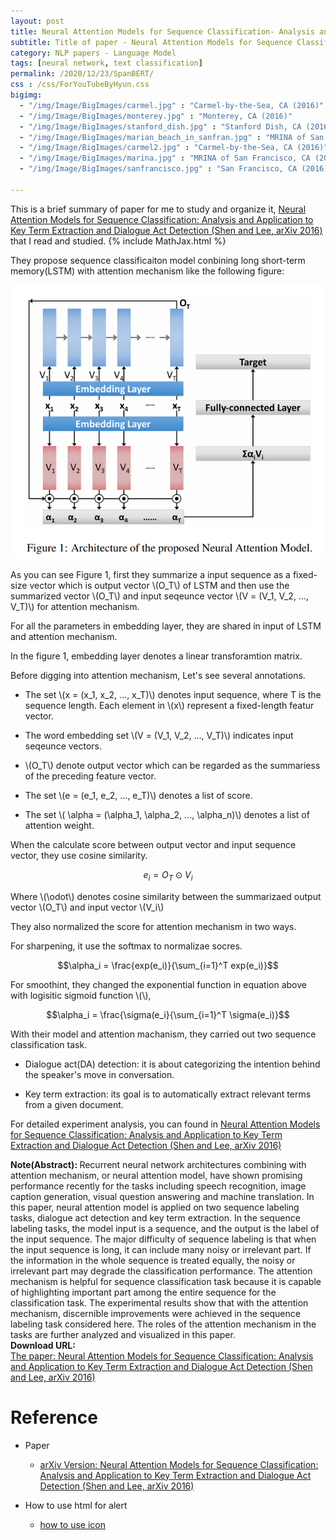 ```yaml
---
layout: post
title: Neural Attention Models for Sequence Classification- Analysis and Application to Key Term Extraction and Dialogue Act Detection
subtitle: Title of paper - Neural Attention Models for Sequence Classification- Analysis and Application to Key Term Extraction and Dialogue Act Detection
category: NLP papers - Language Model
tags: [neural network, text classification]
permalink: /2020/12/23/SpanBERT/
css : /css/ForYouTubeByHyun.css
bigimg: 
  - "/img/Image/BigImages/carmel.jpg" : "Carmel-by-the-Sea, CA (2016)"
  - "/img/Image/BigImages/monterey.jpg" : "Monterey, CA (2016)"
  - "/img/Image/BigImages/stanford_dish.jpg" : "Stanford Dish, CA (2016)"
  - "/img/Image/BigImages/marian_beach_in_sanfran.jpg" : "MRINA of San Francisco, CA (2016)"
  - "/img/Image/BigImages/carmel2.jpg" : "Carmel-by-the-Sea, CA (2016)"
  - "/img/Image/BigImages/marina.jpg" : "MRINA of San Francisco, CA (2016)"
  - "/img/Image/BigImages/sanfrancisco.jpg" : "San Francisco, CA (2016)"
  
---
```


This is a brief summary of paper for me to study and organize it, [Neural Attention Models for Sequence Classification: Analysis and Application to Key Term Extraction and Dialogue Act Detection (Shen and Lee, arXiv 2016)](https://arxiv.org/abs/1604.00077) that I read and studied. 
{% include MathJax.html %}


They propose sequence classificaiton model conbining long short-term memory(LSTM) with attention mechanism like the following figure:

![From Shen and Lee, arXiv 2016](/img/Image/NaturalLanguageProcessing/NLPLabs/Paper_Investigation/Text_Classification/2021-04-01-Neural_Attention_Models_for_Sequence_Classification/NN_ATT_MODEL.PNG)

As you can see Figure 1, first they summarize a input sequence as a fixed-size vector  which is output vector \\(O_T\\) of LSTM and then use the summarized vector \\(O_T\\) and input seqeunce vector \\(V = \(V_1, V_2, ..., V_T\)\\) for attention mechanism. 

For all the parameters in embedding layer, they are shared in input of LSTM and attention mechanism.

In the figure 1, embedding layer denotes a linear transforamtion matrix.

Before digging into attention mechanism, Let's see several annotations.

   - The set \\(x = \(x_1, x_2, ..., x_T\)\\) denotes input sequence,  where T is the sequence length. Each element in \\(x\\) represent a fixed-length featur vector.
   
   - The word embedding set \\(V = \(V_1, V_2, ..., V_T\)\\) indicates input seqeunce vectors. 
   
   - \\(O_T\\) denote output vector which can be regarded as the summariess of the preceding feature vector.
   
   - The set \\(e = \(e_1, e_2, ..., e_T\)\\) denotes a list of score.
   
   - The set \\( \alpha = \(\alpha_1, \alpha_2, ..., \alpha_n\)\\) denotes a list of attention weight.

When the calculate score between output vector and input sequence vector, they use cosine similarity.

$$ e_i = O_T \odot V_i $$

Where \\(\odot\\) denotes cosine similarity between the summarizaed output vector \\(O_T\\) and input vector \\(V_i\\)

They also normalized the score for attention mechanism in two ways.

For sharpening, it use the softmax to normalizae socres. 

$$\alpha_i = \frac{exp(e_i)}{\sum_{i=1}^T exp(e_i)}$$

For smoothint, they changed the exponential function in equation above with logisitic sigmoid function \\(\\\), 

$$\alpha_i = \frac{\sigma(e_i}{\sum_{i=1}^T \sigma(e_i)}$$

With their model and attention machanism, they carried out two sequence classification task.

 - Dialogue act(DA) detection: it is about categorizing the intention behind the speaker's move in conversation.
 
 - Key term extraction: its goal is to automatically extract relevant terms from a given document.

For detailed experiment analysis, you can found in [Neural Attention Models for Sequence Classification: Analysis and Application to Key Term Extraction and Dialogue Act Detection (Shen and Lee, arXiv 2016)](https://arxiv.org/abs/1604.00077)
  
<div class="alert alert-info" role="alert"><i class="fa fa-info-circle"></i> <b>Note(Abstract): </b>
Recurrent neural network architectures combining with attention mechanism, or neural attention model, have shown promising performance recently for the tasks including speech recognition, image caption generation, visual question answering and machine translation. In this paper, neural attention model is applied on two sequence labeling tasks, dialogue act detection and key term extraction. In the sequence labeling tasks, the model input is a sequence, and the output is the label of the input sequence. The major difficulty of sequence labeling is that when the input sequence is long, it can include many noisy or irrelevant part. If the information in the whole sequence is treated equally, the noisy or irrelevant part may degrade the classification performance. The attention mechanism is helpful for sequence classification task because it is capable of highlighting important part among the entire sequence for the classification task. The experimental results show that with the attention mechanism, discernible improvements were achieved in the sequence labeling task considered here. The roles of the attention mechanism in the tasks are further analyzed and visualized in this paper.
</div>
    
<div class="alert alert-success" role="alert"><i class="fa fa-paperclip fa-lg"></i> <b>Download URL: </b><br>
  <a href="https://arxiv.org/abs/1604.00077">The paper: Neural Attention Models for Sequence Classification: Analysis and Application to Key Term Extraction and Dialogue Act Detection (Shen and Lee, arXiv 2016)</a>
</div>

# Reference 

- Paper 
  - [arXiv Version: Neural Attention Models for Sequence Classification: Analysis and Application to Key Term Extraction and Dialogue Act Detection (Shen and Lee, arXiv 2016)](https://arxiv.org/abs/1604.00077)
  
  
- How to use html for alert
  - [how to use icon](http://idratherbewriting.com/documentation-theme-jekyll/mydoc_icons.html)
    


